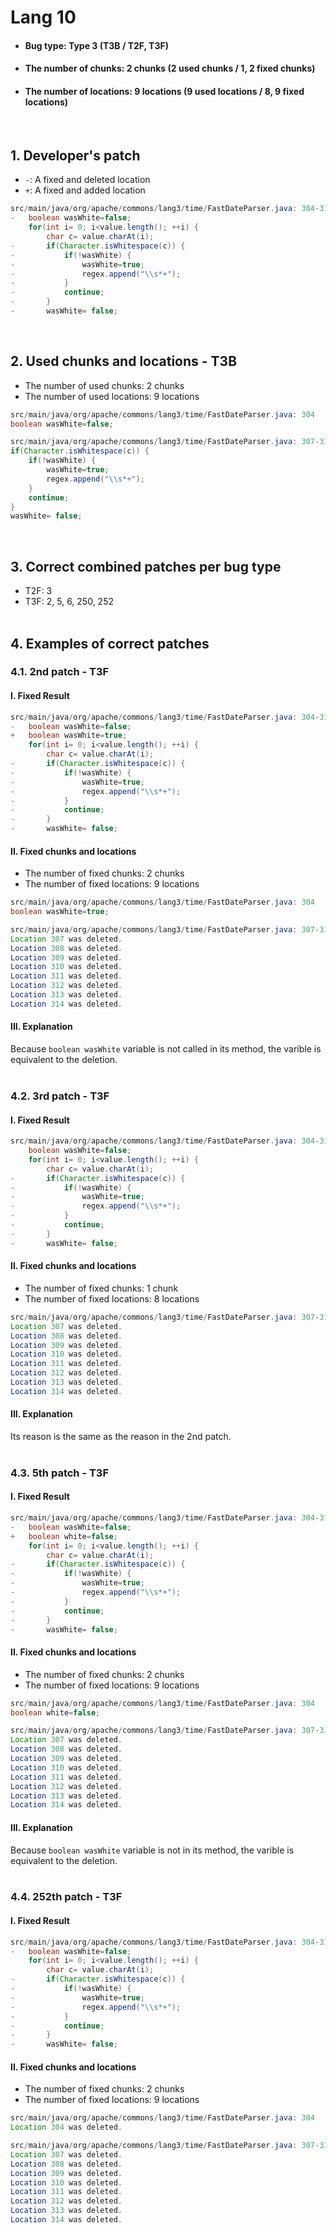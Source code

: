 # Lang 10
* <h4>Bug type: Type 3 (T3B / T2F, T3F)</h4>
* <h4>The number of chunks: 2 chunks (2 used chunks / 1, 2 fixed chunks)</h4>
* <h4>The number of locations: 9 locations (9 used locations / 8, 9 fixed locations)</h4>
<br>

## 1. Developer's patch
* `-`: A fixed and deleted location
* `+`: A fixed and added location
```java
src/main/java/org/apache/commons/lang3/time/FastDateParser.java: 304-314
-   boolean wasWhite=false;
    for(int i= 0; i<value.length(); ++i) {
        char c= value.charAt(i);
-       if(Character.isWhitespace(c)) {
-           if(!wasWhite) {
-               wasWhite=true;
-               regex.append("\\s*+");
-           }
-           continue;
-       }
-       wasWhite= false;
```
<br>

## 2. Used chunks and locations - T3B
* The number of used chunks: 2 chunks
* The number of used locations: 9 locations
```java
src/main/java/org/apache/commons/lang3/time/FastDateParser.java: 304
boolean wasWhite=false;
```

```java
src/main/java/org/apache/commons/lang3/time/FastDateParser.java: 307-314
if(Character.isWhitespace(c)) {
    if(!wasWhite) {
        wasWhite=true;
        regex.append("\\s*+");
    }
    continue;
}
wasWhite= false;
```
<br>

## 3. Correct combined patches per bug type
* T2F: 3
* T3F: 2, 5, 6, 250, 252
<br><br>

## 4. Examples of correct patches
### 4.1. 2nd patch - T3F
#### I. Fixed Result
```java
src/main/java/org/apache/commons/lang3/time/FastDateParser.java: 304-314
-   boolean wasWhite=false;
+   boolean wasWhite=true;
    for(int i= 0; i<value.length(); ++i) {
        char c= value.charAt(i);
-       if(Character.isWhitespace(c)) {
-           if(!wasWhite) {
-               wasWhite=true;
-               regex.append("\\s*+");
-           }
-           continue;
-       }
-       wasWhite= false;
```

#### II. Fixed chunks and locations
* The number of fixed chunks: 2 chunks
* The number of fixed locations: 9 locations
```java
src/main/java/org/apache/commons/lang3/time/FastDateParser.java: 304
boolean wasWhite=true;
```

```java
src/main/java/org/apache/commons/lang3/time/FastDateParser.java: 307-314
Location 307 was deleted.
Location 308 was deleted.
Location 309 was deleted.
Location 310 was deleted.
Location 311 was deleted.
Location 312 was deleted.
Location 313 was deleted.
Location 314 was deleted.
```

#### III. Explanation
Because ```boolean wasWhite``` variable is not called in its method, the varible is equivalent to the deletion.
<br><br>

### 4.2. 3rd patch - T3F
#### I. Fixed Result
```java
src/main/java/org/apache/commons/lang3/time/FastDateParser.java: 304-314
    boolean wasWhite=false;
    for(int i= 0; i<value.length(); ++i) {
        char c= value.charAt(i);
-       if(Character.isWhitespace(c)) {
-           if(!wasWhite) {
-               wasWhite=true;
-               regex.append("\\s*+");
-           }
-           continue;
-       }
-       wasWhite= false;
```

#### II. Fixed chunks and locations
* The number of fixed chunks: 1 chunk
* The number of fixed locations: 8 locations
```java
src/main/java/org/apache/commons/lang3/time/FastDateParser.java: 307-314
Location 307 was deleted.
Location 308 was deleted.
Location 309 was deleted.
Location 310 was deleted.
Location 311 was deleted.
Location 312 was deleted.
Location 313 was deleted.
Location 314 was deleted.
```

#### III. Explanation
Its reason is the same as the reason in the 2nd patch.
<br><br>

### 4.3. 5th patch - T3F
#### I. Fixed Result
```java
src/main/java/org/apache/commons/lang3/time/FastDateParser.java: 304-314
-   boolean wasWhite=false;
+   boolean white=false;
    for(int i= 0; i<value.length(); ++i) {
        char c= value.charAt(i);
-       if(Character.isWhitespace(c)) {
-           if(!wasWhite) {
-               wasWhite=true;
-               regex.append("\\s*+");
-           }
-           continue;
-       }
-       wasWhite= false;
```

#### II. Fixed chunks and locations
* The number of fixed chunks: 2 chunks
* The number of fixed locations: 9 locations
```java
src/main/java/org/apache/commons/lang3/time/FastDateParser.java: 304
boolean white=false;
```

```java
src/main/java/org/apache/commons/lang3/time/FastDateParser.java: 307-314
Location 307 was deleted.
Location 308 was deleted.
Location 309 was deleted.
Location 310 was deleted.
Location 311 was deleted.
Location 312 was deleted.
Location 313 was deleted.
Location 314 was deleted.
```

#### III. Explanation
Because ```boolean wasWhite``` variable is not in its method, the varible is equivalent to the deletion.
<br><br>

### 4.4. 252th patch - T3F
#### I. Fixed Result
```java
src/main/java/org/apache/commons/lang3/time/FastDateParser.java: 304-314
-   boolean wasWhite=false;
    for(int i= 0; i<value.length(); ++i) {
        char c= value.charAt(i);
-       if(Character.isWhitespace(c)) {
-           if(!wasWhite) {
-               wasWhite=true;
-               regex.append("\\s*+");
-           }
-           continue;
-       }
-       wasWhite= false;
```

#### II. Fixed chunks and locations
* The number of fixed chunks: 2 chunks
* The number of fixed locations: 9 locations
```java
src/main/java/org/apache/commons/lang3/time/FastDateParser.java: 304
Location 304 was deleted.
```

```java
src/main/java/org/apache/commons/lang3/time/FastDateParser.java: 307-314
Location 307 was deleted.
Location 308 was deleted.
Location 309 was deleted.
Location 310 was deleted.
Location 311 was deleted.
Location 312 was deleted.
Location 313 was deleted.
Location 314 was deleted.
```
<br><br>